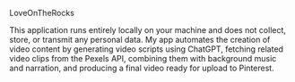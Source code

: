 LoveOnTheRocks

This application runs entirely locally on your machine and does not collect, store, or transmit any personal data. My app automates the creation of video content by generating video scripts using ChatGPT, fetching related video clips from the Pexels API, combining them with background music and narration, and producing a final video ready for upload to Pinterest. 
